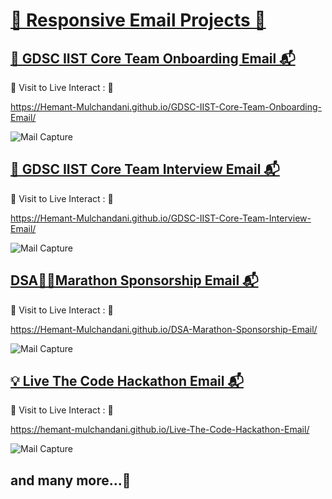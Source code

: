 # [🎨 Responsive Email Projects 📧](https://github.com/Hemant-Mulchandani/Responsive-Email-Projects)

## [🤖 GDSC IIST Core Team Onboarding Email 📬](https://hemant-mulchandani.github.io/GDSC-IIST-Core-Team-Onboarding-Email/)

  📌 Visit to Live Interact : 🔗

  https://Hemant-Mulchandani.github.io/GDSC-IIST-Core-Team-Onboarding-Email/

  ![Mail Capture](GDSC-IIST-Core-Team-Onboarding-Email/Media/GDSC-IIST-Core-Team-Onboarding-Email-Screenshot.png)
  
## [🧮 GDSC IIST Core Team Interview Email 📬](https://hemant-mulchandani.github.io/GDSC-IIST-Core-Team-Interview-Email/)

  📌 Visit to Live Interact : 🔗

  https://Hemant-Mulchandani.github.io/GDSC-IIST-Core-Team-Interview-Email/

  ![Mail Capture](GDSC-IIST-Core-Team-Interview-Email/Media/GDSC-IIST-Core-Team-Interview-Email-Screenshot.png)

## [DSA🏃‍♂️Marathon Sponsorship Email 📬](https://hemant-mulchandani.github.io/DSA-Marathon-Sponsorship-Email/)

  📌 Visit to Live Interact : 🔗

  https://Hemant-Mulchandani.github.io/DSA-Marathon-Sponsorship-Email/

  ![Mail Capture](DSA-Marathon-Sponsorship-Email/Media/DSA%20Marathon%20Sponsorship%20Mail%20Capture.png)

## [💡 Live The Code Hackathon Email 📬](https://hemant-mulchandani.github.io/Live-The-Code-Hackathon-Email/)

  📌 Visit to Live Interact : 🔗

  https://hemant-mulchandani.github.io/Live-The-Code-Hackathon-Email/

  ![Mail Capture](Live-The-Code-Hackathon-Email/Media/Live-The-Code-Hackathon-Email-Screenshot.png)

## and many more...🚀
